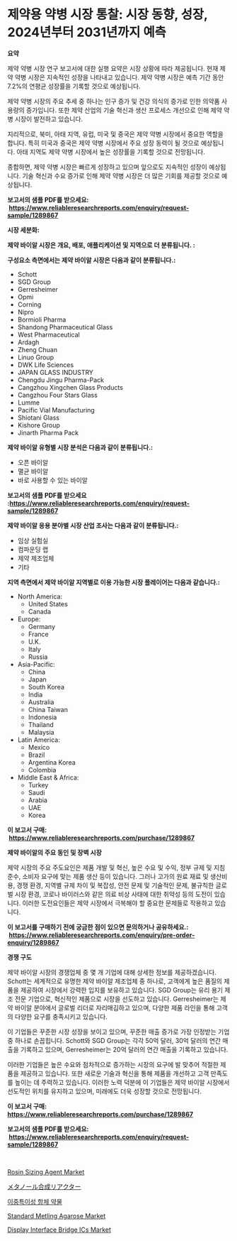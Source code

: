 <p><h1>제약용 약병 시장 통찰: 시장 동향, 성장, 2024년부터 2031년까지 예측</h1></p><p><strong>요약</strong></p>
<p><p>제약 약병 시장 연구 보고서에 대한 실행 요약은 시장 상황에 따라 제공됩니다. 현재 제약 약병 시장은 지속적인 성장을 나타내고 있습니다. 제약 약병 시장은 예측 기간 동안 7.2%의 연평균 성장률을 기록할 것으로 예상됩니다.</p><p>제약 약병 시장의 주요 추세 중 하나는 인구 증가 및 건강 의식의 증가로 인한 의약품 사용량의 증가입니다. 또한 제약 산업의 기술 혁신과 생산 프로세스 개선으로 인해 제약 약병 시장이 발전하고 있습니다.</p><p>지리적으로, 북미, 아태 지역, 유럽, 미국 및 중국은 제약 약병 시장에서 중요한 역할을 합니다. 특히 미국과 중국은 제약 약병 시장에서 주요 성장 동력이 될 것으로 예상됩니다. 아태 지역도 제약 약병 시장에서 높은 성장률을 기록할 것으로 전망됩니다.</p><p>종합하면, 제약 약병 시장은 빠르게 성장하고 있으며 앞으로도 지속적인 성장이 예상됩니다. 기술 혁신과 수요 증가로 인해 제약 약병 시장은 더 많은 기회를 제공할 것으로 예상됩니다.</p></p>
<p><strong>보고서의 샘플 PDF를 받으세요: &nbsp;<a href="https://www.reliableresearchreports.com/enquiry/request-sample/1289867">https://www.reliableresearchreports.com/enquiry/request-sample/1289867</a></strong></p>
<p><strong>시장 세분화:</strong></p>
<p><strong> 제약 바이알 시장은 개요, 배포, 애플리케이션 및 지역으로 더 분류됩니다. :</strong></p>
<p><strong>구성요소 측면에서는 제약 바이알 시장은 다음과 같이 분류됩니다.:</strong></p>
<p><ul><li>Schott</li><li>SGD Group</li><li>Gerresheimer</li><li>Opmi</li><li>Corning</li><li>Nipro</li><li>Bormioli Pharma</li><li>Shandong Pharmaceutical Glass</li><li>West Pharmaceutical</li><li>Ardagh</li><li>Zheng Chuan</li><li>Linuo Group</li><li>DWK Life Sciences</li><li>JAPAN GLASS INDUSTRY</li><li>Chengdu Jingu Pharma-Pack</li><li>Cangzhou Xingchen Glass Products</li><li>Cangzhou Four Stars Glass</li><li>Lumme</li><li>Pacific Vial Manufacturing</li><li>Shiotani Glass</li><li>Kishore Group</li><li>Jinarth Pharma Pack</li></ul></p>
<p><strong> 제약 바이알 유형별 시장 분석은 다음과 같이 분류됩니다.:</strong></p>
<p><ul><li>오픈 바이알</li><li>멸균 바이알</li><li>바로 사용할 수 있는 바이알</li></ul></p>
<p><strong>보고서의 샘플 PDF를 받으세요 :<a href="https://www.reliableresearchreports.com/enquiry/request-sample/1289867">https://www.reliableresearchreports.com/enquiry/request-sample/1289867</a></strong></p>
<p><strong> 제약 바이알 응용 분야별 시장 산업 조사는 다음과 같이 분류됩니다.:</strong></p>
<p><ul><li>임상 실험실</li><li>컴파운딩 랩</li><li>제약 제조업체</li><li>기타</li></ul></p>
<p><strong>지역 측면에서 제약 바이알 지역별로 이용 가능한 시장 플레이어는 다음과 같습니다.:</strong></p>
<p><ul>
    <li>
        North America:
        <ul>
            <li>United States</li>
            <li>Canada</li>
        </ul>
    </li>
    <li>
        Europe:
        <ul>
            <li>Germany</li>
            <li>France</li>
            <li>U.K.</li>
            <li>Italy</li>
            <li>Russia</li>
        </ul>
    </li>
    <li>
        Asia-Pacific:
        <ul>
            <li>China</li>
            <li>Japan</li>
            <li>South Korea</li>
            <li>India</li>
            <li>Australia</li>
            <li>China Taiwan</li>
            <li>Indonesia</li>
            <li>Thailand</li>
            <li>Malaysia</li>
        </ul>
    </li>
    <li>
        Latin America:
        <ul>
            <li>Mexico</li>
            <li>Brazil</li>
            <li>Argentina Korea</li>
            <li>Colombia</li>
        </ul>
    </li>
    <li>
        Middle East & Africa:
        <ul>
            <li>Turkey</li>
            <li>Saudi</li>
            <li>Arabia</li>
            <li>UAE</li>
            <li>Korea</li>
        </ul>
    </li>
    </ul></p>
<p><strong>이 보고서 구매: &nbsp;<a href="https://www.reliableresearchreports.com/purchase/1289867">https://www.reliableresearchreports.com/purchase/1289867</a></strong></p>
<p><strong>제약 바이알의 주요 동인 및 장벽 시장</strong></p>
<p><p>제약 시장의 주요 주도요인은 제품 개발 및 혁신, 높은 수요 및 수익, 정부 규제 및 지침 준수, 소비자 요구에 맞는 제품 생산 등이 있습니다. 그러나 고가의 원료 재료 및 생산비용, 경쟁 환경, 지역별 규제 차이 및 복잡성, 안전 문제 및 기술적인 문제, 불규칙한 글로벌 시장 환경, 코로나 바이러스와 같은 의료 비상 사태에 대한 취약성 등의 도전이 있습니다. 이러한 도전요인들은 제약 시장에서 극복해야 할 중요한 문제들로 작용하고 있습니다.</p></p>
<p><strong>이 보고서를 구매하기 전에 궁금한 점이 있으면 문의하거나 공유하세요.: &nbsp;<a href="https://www.reliableresearchreports.com/enquiry/pre-order-enquiry/1289867">https://www.reliableresearchreports.com/enquiry/pre-order-enquiry/1289867</a></strong></p>
<p><strong>경쟁 구도</strong></p>
<p><p>제약 바이알 시장의 경쟁업체 중 몇 개 기업에 대해 상세한 정보를 제공하겠습니다. Schott는 세계적으로 유명한 제약 바이알 제조업체 중 하나로, 고객에게 높은 품질의 제품을 제공하여 시장에서 강력한 입지를 보유하고 있습니다. SGD Group는 유리 용기 제조 전문 기업으로, 혁신적인 제품으로 시장을 선도하고 있습니다. Gerresheimer는 제약 바이알 분야에서 글로벌 리더로 자리매김하고 있으며, 다양한 제품 라인을 통해 고객의 다양한 요구를 충족시키고 있습니다.</p><p>이 기업들은 꾸준한 시장 성장을 보이고 있으며, 꾸준한 매출 증가로 가장 인정받는 기업 중 하나로 손꼽힙니다. Schott와 SGD Group는 각각 50억 달러, 30억 달러의 연간 매출을 기록하고 있으며, Gerresheimer는 20억 달러의 연간 매출을 기록하고 있습니다.</p><p>이러한 기업들은 높은 수요와 점차적으로 증가하는 시장의 요구에 발 맞추어 적절한 제품을 제공하고 있습니다. 또한 새로운 기술과 혁신을 통해 제품을 개선하고 고객 만족도를 높이는 데 주력하고 있습니다. 이러한 노력 덕분에 이 기업들은 제약 바이알 시장에서 선도적인 위치를 유지하고 있으며, 미래에도 더욱 성장할 것으로 전망됩니다.</p></p>
<p><strong>이 보고서 구매: &nbsp; <a href="https://www.reliableresearchreports.com/purchase/1289867">https://www.reliableresearchreports.com/purchase/1289867</a></strong></p>
<p><strong>보고서의 샘플 PDF를 받으세요: &nbsp;<a href="https://www.reliableresearchreports.com/enquiry/request-sample/1289867">https://www.reliableresearchreports.com/enquiry/request-sample/1289867</a></strong><strong></strong></p>
<p>&nbsp;</p>
<p><p><a href="https://github.com/rahu1506/Market-Research-Report-List-3/blob/main/rosin-sizing-agent-market.md">Rosin Sizing Agent Market</a></p><p><a href="https://medium.com/@vivakuvalis2005/%E3%83%A1%E3%82%BF%E3%83%8E%E3%83%BC%E3%83%AB%E5%90%88%E6%88%90%E5%8F%8D%E5%BF%9C%E5%99%A8%E3%81%AE%E5%B8%82%E5%A0%B4%E8%A6%8F%E6%A8%A1%E3%81%A8%E5%B8%82%E5%A0%B4%E5%8B%95%E5%90%91-2024%E5%B9%B4%E3%81%8B%E3%82%892031%E5%B9%B4%E3%81%AE%E5%AE%8C%E5%85%A8%E3%81%AA%E6%A5%AD%E7%95%8C%E6%A6%82%E8%A6%81-c0fe969faef9">メタノール合成リアクター</a></p><p><a href="https://medium.com/@joananitzsche/%EC%9D%B4%EC%A4%91%ED%8A%B9%EC%9D%B4-%ED%95%AD%EC%B2%B4-%EC%9D%98%EC%95%BD%ED%92%88-%EC%8B%9C%EC%9E%A5%EC%9D%80-%EC%8B%9C%EC%9E%A5-%EC%A0%90%EC%9C%A0%EC%9C%A8-%EA%B7%9C%EB%AA%A8-%EB%B0%8F-2031%EB%85%84%EA%B9%8C%EC%A7%80%EC%9D%98-%EC%98%88%EC%83%81-%EC%98%88%EC%B8%A1%EC%97%90-%EC%B4%88%EC%A0%90%EC%9D%84-%EB%A7%9E%EC%B6%94%EA%B3%A0-%EC%9E%88%EC%8A%B5%EB%8B%88%EB%8B%A4-2a704f412246">이중특이성 항체 약물</a></p><p><a href="https://github.com/FassouRP/Market-Research-Report-List-3/blob/main/standard-metling-agarose-market.md">Standard Metling Agarose Market</a></p><p><a href="https://issuu.com/reportprime-2/docs/display-interface-bridge-ics-market-size-2030.pptx">Display Interface Bridge ICs Market</a></p></p>